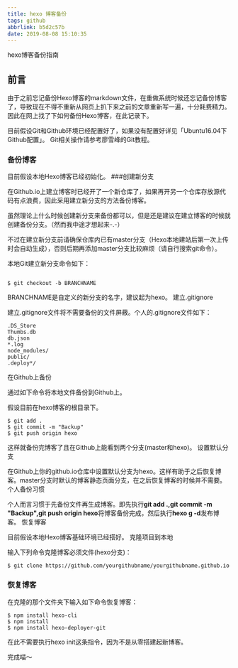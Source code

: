 ```yaml
---
title: hexo 博客备份
tags: github
abbrlink: b5d2c57b
date: 2019-08-08 15:10:35
---
```

hexo博客备份指南
<!--more-->
## 前言

由于之前忘记备份Hexo博客的markdown文件，在重做系统时候还忘记备份博客了，导致现在不得不重新从网页上扒下来之前的文章重新写一遍，十分耗费精力。因此在网上找了下如何备份Hexo博客，在此记录下。

目前假设Git和Github环境已经配置好了，如果没有配置好详见「Ubuntu16.04下Github配置」。
Git相关操作请参考廖雪峰的Git教程。
### 备份博客

目前假设本地Hexo博客已经初始化。
###创建新分支

在Github.io上建立博客时已经开了一个新仓库了，如果再开另一个仓库存放源代码有点浪费，因此采用建立新分支的方法备份博客。

虽然理论上什么时候创建新分支来备份都可以，但是还是建议在建立博客的时候就创建备份分支。（然而我中途才想起来-.-）

不过在建立新分支前请确保仓库内已有master分支（Hexo本地建站后第一次上传时会自动生成），否则后期再添加master分支比较麻烦（请自行搜索git命令）。

本地Git建立新分支命令如下：

```	

$ git checkout -b BRANCHNAME
```
BRANCHNAME是自定义的新分支的名字，建议起为hexo。
建立.gitignore

建立.gitignore文件将不需要备份的文件屏蔽。个人的.gitignore文件如下：
```
.DS_Store
Thumbs.db
db.json
*.log
node_modules/
public/
.deploy*/
```
在Github上备份

通过如下命令将本地文件备份到Github上。

假设目前在hexo博客的根目录下。

```
$ git add .
$ git commit -m "Backup"
$ git push origin hexo
```
这样就备份完博客了且在Github上能看到两个分支(master和hexo)。
设置默认分支

在Github上你的github.io仓库中设置默认分支为hexo。这样有助于之后恢复博客。master分支时默认的博客静态页面分支，在之后恢复博客的时候并不需要。
个人备份习惯

个人而言习惯于先备份文件再生成博客。即先执行**git add .,git commit -m "Backup",git push origin hexo**将博客备份完成，然后执行**hexo g -d**发布博客。
恢复博客

目前假设本地Hexo博客基础环境已经搭好。
克隆项目到本地

输入下列命令克隆博客必须文件(hexo分支)：

```
$ git clone https://github.com/yourgithubname/yourgithubname.github.io
```
### 恢复博客

在克隆的那个文件夹下输入如下命令恢复博客：

```
$ npm install hexo-cli
$ npm install
$ npm install hexo-deployer-git
```
在此不需要执行hexo init这条指令，因为不是从零搭建起新博客。

完成喵～